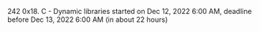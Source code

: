 242 0x18. C - Dynamic libraries
started on Dec 12, 2022 6:00 AM, deadline before Dec 13, 2022 6:00 AM (in about 22 hours)